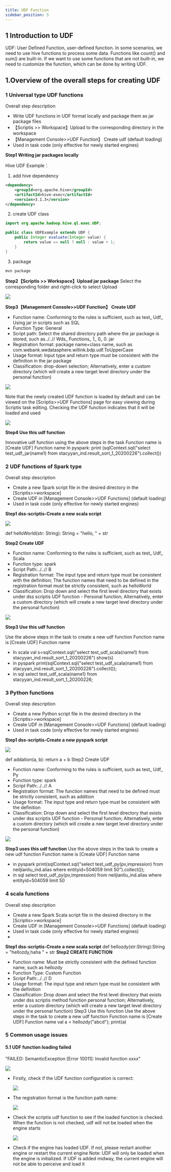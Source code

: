 ```yaml
---
title: UDF Function
sidebar_position: 5
---
```


## 1 Introduction to UDF
UDF: User Defined Function, user-defined function. In some scenarios, we need to use hive functions to process some data. Functions like count() and sum() are built-in. If we want to use some functions that are not built-in, we need to customize the function, which can be done by writing UDF.


## 1.Overview of the overall steps for creating UDF
### 1 Universal type UDF functions
Overall step description
- Write UDF functions in UDF format locally and package them as jar package files
- 【Scriptis >> Workspace】Upload to the corresponding directory in the workspace
- 【Management Console>>UDF Function】 Create udf (default loading)
- Used in task code (only effective for newly started engines)

**Step1 Writing jar packages locally**

Hive UDF Example：
1. add hive dependency
```xml
<dependency>
    <groupId>org.apache.hive</groupId>
    <artifactId>hive-exec</artifactId>
    <version>3.1.3</version>
</dependency>
```
2. create UDF class
```java
import org.apache.hadoop.hive.ql.exec.UDF;

public class UDFExample extends UDF {
    public Integer evaluate(Integer value) {
        return value == null ? null : value + 1;
    }
}
```

3. package
```shell
mvn package
```

**Step2【Scriptis >> Workspace】Upload jar package**
Select the corresponding folder and right-click to select Upload

![](/Images/udf/udf_14.png)

**Step3【Management Console>>UDF Function】 Create UDF**
- Function name: Conforming to the rules is sufficient, such as test_ Udf_ Using jar in scripts such as SQL
- Function Type: General
- Script path: Select the shared directory path where the jar package is stored, such as../..// Wds_ Functions_ 1_ 0_ 0. jar
- Registration format: package name+class name, such as com.webank.wedatasphere.willink.bdp.udf.ToUpperCase
- Usage format: Input type and return type must be consistent with the definition in the jar package
- Classification: drop-down selection; Alternatively, enter a custom directory (which will create a new target level directory under the personal function)

![](/Images/udf/udf_15.png)

Note that the newly created UDF function is loaded by default and can be viewed on the [Scriptis>>UDF Functions] page for easy viewing during Scriptis task editing. Checking the UDF function indicates that it will be loaded and used

![](/Images/udf/udf_16.png)

**Step4  Use this udf function**

Innovative udf function using the above steps in the task
Function name is [Create UDF] Function name
In pyspark:
print (sqlContext.sql("select test_udf_jar(name1) from stacyyan_ind.result_sort_1_20200226").collect())

### 2 UDF functions of Spark type
Overall step description
- Create a new Spark script file in the desired directory in the [Scriptis>>workspace]
- Create UDF in [Management Console>>UDF Functions] (default loading)
- Used in task code (only effective for newly started engines)

**Step1 dss-scriptis-Create a new scala script**

![](/Images/udf/udf_17.png)

def helloWorld(str: String): String = "hello, " + str

**Step2 Create UDF**
- Function name: Conforming to the rules is sufficient, such as test_ Udf_ Scala
- Function type: spark
- Script Path:../..// B
- Registration format: The input type and return type must be consistent with the definition; The function names that need to be defined in the registration format must be strictly consistent, such as helloWorld
- Classification: Drop down and select the first level directory that exists under dss scriptis UDF function - Personal function; Alternatively, enter a custom directory (which will create a new target level directory under the personal function)

![](/Images/udf/udf_18.png)

**Step3 Use this udf function**

Use the above steps in the task to create a new udf function
Function name is [Create UDF] Function name
- In scala
  val s=sqlContext.sql("select test_udf_scala(name1)
  from stacyyan_ind.result_sort_1_20200226")
  show(s)
- in pyspark
  print(sqlContext.sql("select test_udf_scala(name1)
  from stacyyan_ind.result_sort_1_20200226").collect());
- in sql
  select test_udf_scala(name1) from stacyyan_ind.result_sort_1_20200226;

### 3 Python functions
Overall step description
- Create a new Python script file in the desired directory in the [Scriptis>>workspace]
- Create UDF in [Management Console>>UDF Functions] (default loading)
- Used in task code (only effective for newly started engines)

**Step1 dss-scriptis-Create a new pyspark script**

![](/Images/udf/udf_19.png)

def addation(a, b):
return a + b
Step2 Create UDF
- Function name: Conforming to the rules is sufficient, such as test_ Udf_ Py
- Function type: spark
- Script Path:../..// A
- Registration format: The function names that need to be defined must be strictly consistent, such as addition
- Usage format: The input type and return type must be consistent with the definition
- Classification: Drop down and select the first level directory that exists under dss scriptis UDF function - Personal function; Alternatively, enter a custom directory (which will create a new target level directory under the personal function)

![](/Images/udf/udf_20.png)

**Step3 uses this udf function**
Use the above steps in the task to create a new udf function
Function name is [Create UDF] Function name
- in pyspark
  print(sqlContext.sql("select test_udf_py(pv,impression) from neiljianliu_ind.alias where entityid=504059 limit 50").collect());
- in sql
  select test_udf_py(pv,impression) from neiljianliu_ind.alias where entityid=504059 limit 50

### 4 scala functions
Overall step description
- Create a new Spark Scala script file in the desired directory in the [Scriptis>>workspace]
- Create UDF in [Management Console>>UDF Functions] (default loading)
- Used in task code (only effective for newly started engines)
-
**Step1 dss-scriptis-Create a new scala script**
def hellozdy(str:String):String = "hellozdy,haha " + str
**Step2 CREATE FUNCTION**
- Function name: Must be strictly consistent with the defined function name, such as hellozdy
- Function Type: Custom Function
- Script Path:../..// D
- Usage format: The input type and return type must be consistent with the definition
- Classification: Drop down and select the first level directory that exists under dss scriptis method function personal function; Alternatively, enter a custom directory (which will create a new target level directory under the personal function)
  Step3 Use this function
  Use the above steps in the task to create a new udf function
  Function name is [Create UDF] Function name
  val a = hellozdy("abcd");
  print(a)

### 5 Common usage issues
#### 5.1 UDF function loading failed
"FAILED: SemanticException [Error 10011]: Invalid function xxxx"

  ![](/Images/udf/udf_10.png)

- Firstly, check if the UDF function configuration is correct:

  ![](/Images/udf/udf_11.png)

- The registration format is the function path name:

  ![](/Images/udf/udf_12.png)

- Check the scriptis udf function to see if the loaded function is checked. When the function is not checked, udf will not be loaded when the engine starts

  ![](/Images/udf/udf_13.png)

- Check if the engine has loaded UDF. If not, please restart another engine or restart the current engine
  Note: UDF will only be loaded when the engine is initialized. If UDF is added midway, the current engine will not be able to perceive and load it